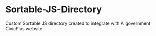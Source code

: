 # Sortable-JS-Directory

Custom Sortable JS directory created to integrate with A government CivicPlus website.  
